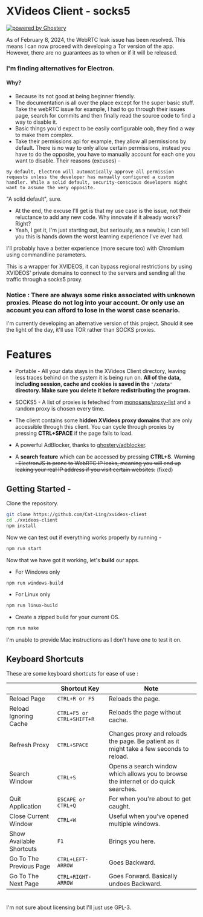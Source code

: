 # XVideos Client - socks5
[![powered by Ghostery](https://img.shields.io/badge/ghostery-powered-blue?logo=ghostery)](https://github.com/ghostery/adblocker)

As of February 8, 2024, the WebRTC leak issue has been resolved. This means I can now proceed with developing a Tor version of the app. However, there are no guarantees as to when or if it will be released.

### I'm finding alternatives for Electron.
#### Why?
- Because its not good at being beginner friendly.
- The documentation is all over the place except for the super basic stuff. Take the webRTC issue for example, I had to go through their issues page, search for commits and then finally read the source code to find a way to disable it.
- Basic things you'd expect to be easily configurable oob, they find a way to make them complex.
- Take their permissions api for example, they allow all permissions by default. There is no way to only allow certain permissions, instead you have to do the opposite, you have to manually account for each one you want to disable.
Their reasons (excuses) -
```
By default, Electron will automatically approve all permission requests unless the developer has manually configured a custom handler. While a solid default, security-conscious developers might want to assume the very opposite.
```
"A solid default", sure.
- At the end, the excuse I'll get is that my use case is the issue, not their reluctance to add any new code. Why innovate if it already works? Right?
- Yeah, I get it, I'm just starting out, but seriously, as a newbie, I can tell you this is hands down the worst learning experience I've ever had.

I'll probably have a better experience (more secure too) with Chromium using commandline parameters.

This is a wrapper for XVIDEOS, it can bypass regional restrictions by using XVIDEOS' private domains to connect to the servers and sending all the traffic through a socks5 proxy.

### Notice : There are always some risks associated with unknown proxies. Please do not log into your account. Or only use an account you can afford to lose in the worst case scenario.
I'm currently developing an alternative version of this project. Should it see the light of the day, it'll use TOR rather than SOCKS proxies.

# Features
- Portable - All your data stays in the XVideos Client directory, leaving less traces behind on the system it is being run on.
**All of the data, including session, cache and cookies is saved in the `'/xdata'` directory. Make sure you delete it before redistributing the program.**
  
- SOCKS5 - A list of proxies is feteched from [monosans/proxy-list](https://raw.githubusercontent.com/monosans/proxy-list/main/proxies_anonymous/socks5.txt) and a random proxy is chosen every time. 
- The client contains some __hidden XVideos proxy domains__ that are only accessible through this client.
  You can cycle through proxies by pressing __CTRL+SPACE__ if the page fails to load.
  
- A powerful AdBlocker, thanks to [ghostery/adblocker](https://github.com/ghostery/adblocker).
- A **search feature** which can be accessed by pressing __CTRL+S__.
  ~~Warning : ElectronJS is prone to WebRTC IP leaks, meaning you will end up leaking your real IP address if you visit certain websites.~~ (fixed)


## Getting Started -

Clone the repository.
 ```sh
git clone https://github.com/Cat-Ling/xvideos-client
cd ./xvideos-client
npm install
```
Now we can test out if everything works properly by running -
 ```sh
npm run start
 ```
 Now that we have got it working, let's **build** our apps.
 - For Windows only 
 ```sh
npm run windows-build
```
 - For Linux only 
 ```sh
npm run linux-build
```
- Create a zipped build for your current OS.
 ```sh
npm run make
```
I'm unable to provide Mac instructions as I don't have one to test it on.


## Keyboard Shortcuts

These are some keyboard shortcuts for ease of use :

|                |Shortcut Key                          |Note                         |
|----------------|-------------------------------|-----------------------------|
|Reload Page|`CTRL+R or F5`            |Reloads the page.            |
|Reload Ignoring Cache|`CTRL+F5 or CTRL+SHIFT+R`            |Reloads the page without cache.   
|Refresh Proxy          |`CTRL+SPACE`            |Changes proxy and reloads the page. Be patient as it might take a few seconds to reload.            |
|Search Window          |`CTRL+S`| Opens a search window which allows you to browse the internet or do quick searches.|
|Quit Application|`ESCAPE or CTRL+Q`            |For when you're about to get caught.            |
|Close Current Window |`CTRL+W`            |Useful when you've opened multiple windows.    
 |Show Available Shortcuts|`F1`            |Brings you here.   
|Go To The Previous Page|`CTRL+LEFT-ARROW`            |Goes Backward.   
|Go To The Next Page|`CTRL+RIGHT-ARROW`            |Goes Forward. Basically undoes Backward.   
#
I'm not sure about licensing but I'll just use GPL-3.
